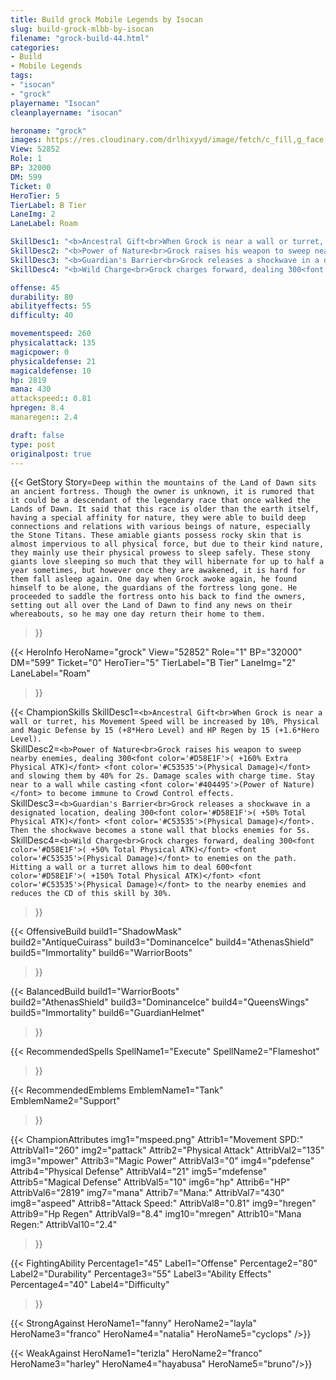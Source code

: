```yaml
---
title: Build grock Mobile Legends by Isocan
slug: build-grock-mlbb-by-isocan
filename: "grock-build-44.html"
categories: 
- Build 
- Mobile Legends
tags: 
- "isocan"
- "grock"
playername: "Isocan"
cleanplayername: "isocan"

heroname: "grock"
images: https://res.cloudinary.com/drlhixyyd/image/fetch/c_fill,g_face,f_auto/https://cdn2-build.mobagenie.my.id/p/images/banner/full/grock.jpg
View: 52852 
Role: 1 
BP: 32000
DM: 599 
Ticket: 0 
HeroTier: 5 
TierLabel: B Tier 
LaneImg: 2
LaneLabel: Roam 

SkillDesc1: "<b>Ancestral Gift<br>When Grock is near a wall or turret, his Movement Speed will be increased by 10%, Physical and Magic Defense by 15 (+8*Hero Level) and HP Regen by 15 (+1.6*Hero Level)."   
SkillDesc2: "<b>Power of Nature<br>Grock raises his weapon to sweep nearby enemies, dealing 300<font color='#D58E1F'>( +160% Extra Physical ATK)</font> <font color='#C53535'>(Physical Damage)</font> and slowing them by 40% for 2s. Damage scales with charge time. Stay near to a wall while casting <font color='#404495'>(Power of Nature)</font> to become immune to Crowd Control effects."   
SkillDesc3: "<b>Guardian's Barrier<br>Grock releases a shockwave in a designated location, dealing 300<font color='#D58E1F'>( +50% Total Physical ATK)</font> <font color='#C53535'>(Physical Damage)</font>. Then the shockwave becomes a stone wall that blocks enemies for 5s."   
SkillDesc4: "<b>Wild Charge<br>Grock charges forward, dealing 300<font color='#D58E1F'>( +50% Total Physical ATK)</font> <font color='#C53535'>(Physical Damage)</font> to enemies on the path. Hitting a wall or a turret allows him to deal 600<font color='#D58E1F'>( +150% Total Physical ATK)</font> <font color='#C53535'>(Physical Damage)</font> to the nearby enemies and reduces the CD of this skill by 30%."  

offense: 45 
durability: 80 
abilityeffects: 55 
difficulty: 40 

movementspeed: 260
physicalattack: 135
magicpower: 0
physicaldefense: 21
magicaldefense: 10
hp: 2819
mana: 430
attackspeed:: 0.81
hpregen: 8.4
manaregen:: 2.4

draft: false
type: post
originalpost: true
---
```



{{< GetStory 
Story=` Deep within the mountains of the Land of Dawn sits an ancient fortress. Though the owner is unknown, it is rumored that it could be a descendant of the legendary race that once walked the Lands of Dawn. It said that this race is older than the earth itself, having a special affinity for nature, they were able to build deep connections and relations with various beings of nature, especially the Stone Titans. These amiable giants possess rocky skin that is almost impervious to all physical force, but due to their kind nature, they mainly use their physical prowess to sleep safely. These stony giants love sleeping so much that they will hibernate for up to half a year sometimes, but however once they are awakened, it is hard for them fall asleep again. One day when Grock awoke again, he found himself to be alone, the guardians of the fortress long gone. He proceeded to saddle the fortress onto his back to find the owners, setting out all over the Land of Dawn to find any news on their whereabouts, so he may one day return their home to them. ` 
>}}

{{< HeroInfo 
HeroName="grock" 
View="52852" 
Role="1" 
BP="32000" 
DM="599" 
Ticket="0" 
HeroTier="5" 
TierLabel="B Tier" 
LaneImg="2" 
LaneLabel="Roam" 
>}}
 
{{< ChampionSkills 
SkillDesc1=`<b>Ancestral Gift<br>When Grock is near a wall or turret, his Movement Speed will be increased by 10%, Physical and Magic Defense by 15 (+8*Hero Level) and HP Regen by 15 (+1.6*Hero Level).`   
SkillDesc2=`<b>Power of Nature<br>Grock raises his weapon to sweep nearby enemies, dealing 300<font color='#D58E1F'>( +160% Extra Physical ATK)</font> <font color='#C53535'>(Physical Damage)</font> and slowing them by 40% for 2s. Damage scales with charge time. Stay near to a wall while casting <font color='#404495'>(Power of Nature)</font> to become immune to Crowd Control effects.`   
SkillDesc3=`<b>Guardian's Barrier<br>Grock releases a shockwave in a designated location, dealing 300<font color='#D58E1F'>( +50% Total Physical ATK)</font> <font color='#C53535'>(Physical Damage)</font>. Then the shockwave becomes a stone wall that blocks enemies for 5s.`   
SkillDesc4=`<b>Wild Charge<br>Grock charges forward, dealing 300<font color='#D58E1F'>( +50% Total Physical ATK)</font> <font color='#C53535'>(Physical Damage)</font> to enemies on the path. Hitting a wall or a turret allows him to deal 600<font color='#D58E1F'>( +150% Total Physical ATK)</font> <font color='#C53535'>(Physical Damage)</font> to the nearby enemies and reduces the CD of this skill by 30%.`   
>}}

{{< OffensiveBuild 
build1="ShadowMask"  
build2="AntiqueCuirass" 
build3="DominanceIce" 
build4="AthenasShield" 
build5="Immortality" 
build6="WarriorBoots" 
>}} 

{{< BalancedBuild 
build1="WarriorBoots"  
build2="AthenasShield" 
build3="DominanceIce" 
build4="QueensWings" 
build5="Immortality" 
build6="GuardianHelmet" 
>}}


{{< RecommendedSpells 
SpellName1="Execute" 
SpellName2="Flameshot" 
>}}  

{{< RecommendedEmblems 
EmblemName1="Tank" 
EmblemName2="Support" 
>}}   


{{< ChampionAttributes
img1="mspeed.png" Attrib1="Movement SPD:" AttribVal1="260"
img2="pattack" Attrib2="Physical Attack" AttribVal2="135"
img3="mpower" Attrib3="Magic Power" AttribVal3="0"
img4="pdefense" Attrib4="Physical Defense" AttribVal4="21"
img5="mdefense" Attrib5="Magical Defense" AttribVal5="10"
img6="hp" Attrib6="HP" AttribVal6="2819"
img7="mana" Attrib7="Mana:" AttribVal7="430"
img8="aspeed" Attrib8="Attack Speed:" AttribVal8="0.81"
img9="hregen" Attrib9="Hp Regen" AttribVal9="8.4"
img10="mregen" Attrib10="Mana Regen:" AttribVal10="2.4"
>}}


{{< FightingAbility
Percentage1="45" Label1="Offense"
Percentage2="80" Label2="Durability"
Percentage3="55" Label3="Ability Effects"
Percentage4="40" Label4="Difficulty"
 >}}

{{< StrongAgainst 
HeroName1="fanny"
HeroName2="layla"
HeroName3="franco"
HeroName4="natalia"
HeroName5="cyclops"
/>}}

{{< WeakAgainst
HeroName1="terizla"
HeroName2="franco"
HeroName3="harley"
HeroName4="hayabusa"
HeroName5="bruno"/>}}
